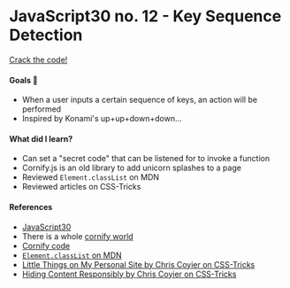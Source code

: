 # JavaScript30 no. 12 - Key Sequence Detection

[Crack the code!](https://codepen.io/nichelicorn/pen/abwXzjv)

#### Goals 🦄
* When a user inputs a certain sequence of keys, an action will be performed
* Inspired by Konami's up+up+down+down...

#### What did I learn?
* Can set a "secret code" that can be listened for to invoke a function
* Cornify.js is an old library to add unicorn splashes to a page
* Reviewed `Element.classList` on MDN
* Reviewed articles on CSS-Tricks

#### References
* [JavaScript30](https://javascript30.com/)
* There is a whole [cornify world](https://www.cornify.com/extras)
* [Cornify code](https://gist.github.com/philwinkle/9916577)
* [`Element.classList` on MDN](https://developer.mozilla.org/en-US/docs/Web/API/Element/classList)
* [Little Things on My Personal Site by Chris Coyier on CSS-Tricks](https://css-tricks.com/little-things-on-my-personal-site/)
* [Hiding Content Responsibly by Chris Coyier on CSS-Tricks](https://css-tricks.com/hiding-content-responsibly/)
